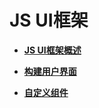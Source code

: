# JS UI框架<a name="ZH-CN_TOPIC_0000001147686971"></a>

-   **[JS UI框架概述](JS-UI框架概述.md)**  

-   **[构建用户界面](构建用户界面.md)**  

-   **[自定义组件](自定义组件.md)**  


